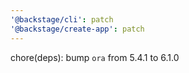 ```yaml
---
'@backstage/cli': patch
'@backstage/create-app': patch
---
```


chore(deps): bump `ora` from 5.4.1 to 6.1.0

